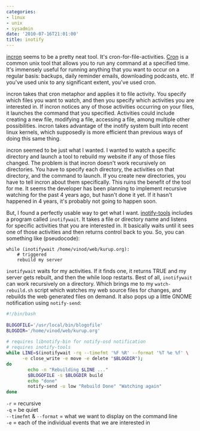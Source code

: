 ```yaml
---
categories:
- linux
- unix
- sysadmin
date: '2010-07-16T21:01:00'
title: inotify
---
```



[incron](http://inotify.aiken.cz/) seems to be a pretty neat tool. It's
cron-for-file-activities. [Cron](http://en.wikipedia.org/wiki/Cron) is a
common unix tool that allows you to run any command at a specified
time. It's immensely useful for running anything that you want to occur on
a regular basis: backups, daily reminder emails, downloading podcasts,
etc. If you've used unix to any significant extent, you've used cron.

incron takes that cron metaphor and applies it to file activity. You
specify which files you want to watch, and then you specify which activities
you are interested in. If incron notices any of those activities occurring
on your files, it launches the command that you specified. Activities could
include creating a new file, modifying a file, accessing a file, among
multiple other possibilities. incron takes advantage of the inotify system
built into recent linux kernels, which supposedly is more efficient than
previous ways of doing this same thing.

incron seemed to be just what I wanted. I wanted to watch a specific
directory and launch a tool to rebuild my website if any of those files
changed. The problem is that incron doesn't work recursively on
directories. You have to specify each directory, the activities on that
directory, and the command to launch. If you create new directories, you
have to tell incron about them specifically. This ruins the benefit of the
tool for me. It seems the developer has been planning to implement
recursive watching for the past 4 years ago, but hasn't done it yet. If it
hasn't happened in 4 years, it's probably not going to happen soon.

But, I found a perfectly usable way to get what I
want. [inotify-tools](http://wiki.github.com/rvoicilas/inotify-tools/)
includes a program called `inotifywait`. It takes a file or directory name
and listens for specific activities that you are interested in. It
basically waits until it sees one of those activities and then returns
control back to you. So, you can something like (pseudocode):

    while (inotifywait /home/vinod/web/kurup.org):
        # triggered
        rebuild my server

`inotifywait` waits for my activities. If it finds one, it returns TRUE and
my server gets rebuilt, and then the while loop restarts. Best of all,
`inotifywait` can work recursively on a directory. Which brings me to my
`watch-rebuild.sh` script which watches my web source files for changes,
and rebuilds the web generated files on demand. It also pops up a little
GNOME notification using `notify-send`:

```bash
#!/bin/bash
    
BLOGOFILE='/usr/local/bin/blogofile'
BLOGDIR='/home/vinod/web/kurup.org'
    
# requires libnotify-bin for notify-osd notification
# requires inotify-tools
while LINE=$(inotifywait -rq --timefmt '%F %R' --format '%T %e %f' \
      -e close_write -e move -e delete "$BLOGDIR");
do
        echo -n "Rebuilding $LINE ..."
        $BLOGOFILE -s $BLOGDIR build
        echo "done"
        notify-send -u low "Rebuild Done" "Watching again"
done
```

`-r` = recursive  
`-q` = be quiet  
`--timefmt` & `--format` = what we want to display on the command line  
`-e` = each of the individual events that we are interested in
